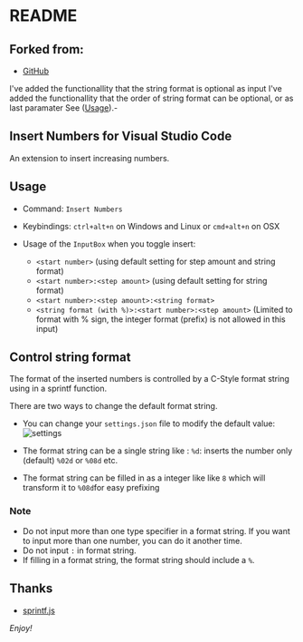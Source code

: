 # README

## Forked from:
* [GitHub](https://github.com/Inori/vscode-InsertNumbers/)

I've added the functionallity that the string format is optional as input
I've added the functionallity that the order of string format can be optional, or as last paramater
See ([Usage](#usage)).-

## Insert Numbers for Visual Studio Code
An extension to insert increasing numbers.

## Usage
* Command: `Insert Numbers`

* Keybindings: `ctrl+alt+n` on Windows and Linux or `cmd+alt+n` on OSX
    
* Usage of the `InputBox` when you toggle insert:
  - `<start number>` (using default setting for step amount and string format)
  - `<start number>:<step amount>` (using default setting for string format)
  - `<start number>:<step amount>:<string format>`
  - `<string format (with %)>:<start number>:<step amount>` (Limited to format with % sign, the integer format (prefix) is not allowed in this input)

## Control string format
The format of the inserted numbers is controlled by a C-Style format string using in a sprintf function.

There are two ways to change the default format string.
* You can change your `settings.json` file to modify the default value:
    ![settings](images/settings.png)

* The format string can be a single string like :
  `%d`: inserts the number only (default)
  `%02d` or `%08d` etc.
* The format string can be filled in as a integer like like `8` which will transform it to `%08d`for easy prefixing

### Note
* Do not input more than one type specifier in a format string. If you want to input more than one number, you can do it another time.
* Do not input `:` in format string.
* If filling in a format string, the format string should include a `%`.


## Thanks
* [sprintf.js](https://github.com/alexei/sprintf.js)

*Enjoy!*
